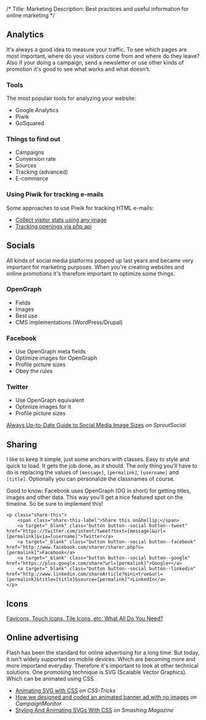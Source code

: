 /*
Title: Marketing
Description: Best practices and useful information for online marketing
*/


## Analytics

It's always a good idea to measure your traffic. To see which pages are most important, where do your visitors come from and where do they leave? Also if your doing a campaign, send a newsletter or use other kinds of promotion it's good to see what works and what doesn't.

### Tools

The most populair tools for analyzing your website:

- Google Analytics
- Piwik
- GoSquared

### Things to find out

- Campaigns
- Conversion rate
- Sources
- Tracking (advanced)
- E-commerce

### Using Piwik for tracking e-mails

Some approaches to use Piwik for tracking HTML e-mails:

- [Collect visitor stats using any image](https://khromov.wordpress.com/2011/11/10/collect-visitor-stats-using-any-image-with-the-piwik-tracking-api/)
- [Tracking openings via php api](http://blog.arvixe.com/piwik-tracking-email-openings-via-api-using-php/)


## Socials

All kinds of social media platforms popped up last years and became very important for marketing purposes. When you're creating websites and online promotions it's therefore important to optimize some things.

### OpenGraph

- Fields
- Images
- Best use
- CMS implementations (WordPress/Drupal)

### Facebook

- Use OpenGraph meta fields
- Optimize images for OpenGraph
- Profile picture sizes
- Obey the rules

### Twitter

- Use OpenGraph equivalent
- Optimize images for it
- Profile picture sizes

[Always Up-to-Date Guide to Social Media Image Sizes](http://sproutsocial.com/insights/social-media-image-sizes-guide/) *on SproutSocial*


## Sharing

I like to keep it simple, just some anchors with classes. Easy to style and quick to load. It gets the job done, as it should. The only thing you'll have to do is replacing the values of `[message]`, `[permalink]`, `[username]` and `[title]`. Optionally you can personalize the classnames of course.

Good to know: Facebook uses OpenGraph (OG in short) for getting titles, images and other data. This way you'll get a nice featured spot on the timeline. So be sure to implement this!

	<p class="share-this">
		<span class="share-this-label">Share this on&hellip;</span>
		<a target="_blank" class="button button--social button--tweet" href="https://twitter.com/intent/tweet?text=[message]&url=[permalink]&via=[username]">Twitter</a>
		<a target="_blank" class="button button--social button--facebook" href="http://www.facebook.com/sharer/sharer.php?u=[permalink]">Facebook</a>
 		<a target="_blank" class="button button--social button--google" href="https://plus.google.com/share?url=[permalink]">Google+</a>
		<a target="_blank" class="button button--social button--linkedin" href="http://www.linkedin.com/shareArticle?mini=true&url=[permalink]&title=[title]&source=[permalink]">LinkedIn</a>
	</p>


## Icons

[Favicons, Touch Icons, Tile Icons, etc. What All Do You Need?](http://css-tricks.com/favicon-quiz/)


## Online advertising

Flash has been the standard for online advertising for a long time. But today, it isn't widely supported on mobile devices. Which are becoming more and more importand everyday. Therefore it's important to look at other technical solutions. One promosing technique is SVG (Scalable Vector Graphics). Which can be animated using CSS.

* [Animating SVG with CSS](http://css-tricks.com/animating-svg-css/) *on CSS-Tricks*
* [How we designed and coded an animated banner ad with no images](https://www.campaignmonitor.com/blog/post/4288/coding-animated-banner-ad-no-images) *on CampaignMonitor*
* [Styling And Animating SVGs With CSS](http://www.smashingmagazine.com/2014/11/03/styling-and-animating-svgs-with-css/) *on Smashing Magazine*
